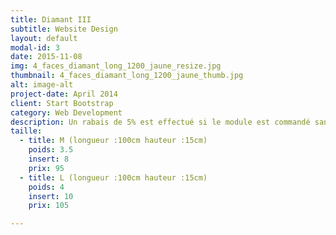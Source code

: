 ```yaml
---
title: Diamant III
subtitle: Website Design
layout: default
modal-id: 3
date: 2015-11-08
img: 4_faces_diamant_long_1200_jaune_resize.jpg
thumbnail: 4_faces_diamant_long_1200_jaune_thumb.jpg
alt: image-alt
project-date: April 2014
client: Start Bootstrap
category: Web Development
description: Un rabais de 5% est effectué si le module est commandé sans inserts. Lot de 3: €
taille:
  - title: M (longueur :100cm hauteur :15cm)
    poids: 3.5
    insert: 8
    prix: 95
  - title: L (longueur :100cm hauteur :15cm)
    poids: 4
    insert: 10
    prix: 105

---
```

